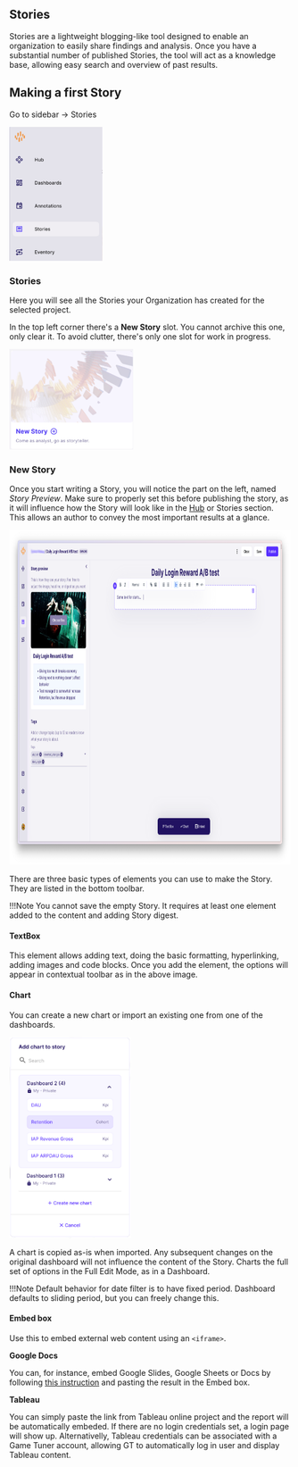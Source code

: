 ## Stories

Stories are a lightweight blogging-like tool designed to enable an organization to easily share findings and analysis. Once you have a substantial number of published Stories, the tool will act as a knowledge base, allowing easy search and overview of past results.

## Making a first Story

Go to sidebar -> Stories

<img src="../assets/Stories/sidebar.png" alt="sidebar" height="240"/>

### Stories

Here you will see all the Stories your Organization has created for the selected project. 

In the top left corner there's a __New Story__ slot. You cannot archive this one, only clear it. To avoid clutter, there's only one slot for work in progress. 

<img src="../assets/Stories/new_story.png" alt="dashboard_options" height="180"/>

### New Story

Once you start writing a Story, you will notice the part on the left, named _Story Preview_. Make sure to properly set this before publishing the story, as it will influence how the Story will look like in the [Hub](./Hub.md) or Stories section. This allows an author to convey the most important results at a glance.

<img src="../assets/Stories/story_editor.png" alt="dashboard_options" height="600"/>

There are three basic types of elements you can use to make the Story. They are listed in the bottom toolbar.

!!!Note
    You cannot save the empty Story. It requires at least one element added to the content and adding Story digest.

#### TextBox

This element allows adding text, doing the basic formatting, hyperlinking, adding images and code blocks. Once you add the element, the options will appear in contextual toolbar as in the above image.

#### Chart

You can create a new chart or import an existing one from one of the dashboards.

<img src="../assets/Stories/chart_selector.png" alt="dashboard_options" height="360"/>

A chart is copied as-is when imported. Any subsequent changes on the original dashboard will not influence the content of the Story. Charts the full set of options in the Full Edit Mode, as in a Dashboard. 

!!!Note
    Default behavior for date filter is to have fixed period. Dashboard defaults to sliding period, but you can freely change this.

#### Embed box

Use this to embed external web content using an `<iframe>`.

**Google Docs**

You can, for instance, embed Google Slides, Google Sheets or Docs by following [this instruction](https://support.google.com/docs/answer/183965?hl=en&co=GENIE.Platform%3DDesktop) and pasting the result in the Embed box.

**Tableau**

You can simply paste the link from Tableau online project and the report will be automatically embeded. If there are no login credentials set, a login page will show up. Alternativelly, Tableau credentials can be associated with a Game Tuner account, allowing GT to automatically log in user and display Tableau content.


